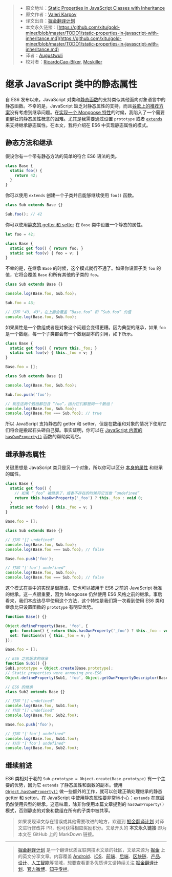 > * 原文地址：[Static Properties in JavaScript Classes with Inheritance](http://thecodebarbarian.com/static-properties-in-javascript-with-inheritance.html)
> * 原文作者：[Valeri Karpov](http://www.twitter.com/code_barbarian)
> * 译文出自：[掘金翻译计划](https://github.com/xitu/gold-miner)
> * 本文永久链接：[https://github.com/xitu/gold-miner/blob/master/TODO1/static-properties-in-javascript-with-inheritance.md](https://github.com/xitu/gold-miner/blob/master/TODO1/static-properties-in-javascript-with-inheritance.md)
> * 译者：[Augustwuli](https://github.com/Augustwuli)
> * 校对者：[RicardoCao-Biker](https://github.com/RicardoCao-Biker), [Mcskiller](https://github.com/Mcskiller)

# 继承 JavaScript 类中的静态属性

自 ES6 发布以来，JavaScript 对类和[静态函数](https://developer.mozilla.org/en-US/docs/Web/JavaScript/Reference/Classes/static)的支持类似其他面向对象语言中的静态函数。不幸的是，JavaScript 缺乏对静态属性的支持，而且[谷歌上的推荐方案](https://esdiscuss.org/topic/define-static-properties-and-prototype-properties-with-the-class-syntax)没有考虑到继承问题。在[实现一个 Mongoose 特性](https://github.com/Automattic/mongoose/issues/6912)的时候，我陷入了一个需要更健壮的静态属性概念的困难。尤其是我需要通过设置 `prototype` 或者 [`extends`](https://medium.com/beginners-guide-to-mobile-web-development/super-and-extends-in-javascript-es6-understanding-the-tough-parts-6120372d3420) 来支持继承静态属性。在本文，我将介绍在 ES6 中实现静态属性的模式。

## 静态方法和继承

假设你有一个带有静态方法的简单的符合 ES6 语法的类。

```javascript
class Base {
  static foo() {
    return 42;
  }
}
```

你可以使用 `extends` 创建一个子类并且能够继续使用 `foo()` 函数。

```javascript
class Sub extends Base {}

Sub.foo(); // 42
```

你可以使用[静态的 getter 和 setter](https://stackoverflow.com/questions/41426658/es6-how-to-access-a-static-getter-from-an-instance) 在 `Base` 类中设置一个静态的属性。

```javascript
let foo = 42;

class Base {
  static get foo() { return foo; }
  static set foo(v) { foo = v; }
}
```

不幸的是，在继承 `Base` 的时候，这个模式就行不通了。如果你设置子类 `foo` 的值，它将会覆盖 `Base` 和所有其他的子类的 `foo`。

```javascript
class Sub extends Base {}

console.log(Base.foo, Sub.foo);

Sub.foo = 43;

// 打印 "43, 43"。在上面会覆盖 “Base.foo” 和 “Sub.foo” 的值
console.log(Base.foo, Sub.foo);
```

如果属性是一个数组或者是对象这个问题会变得更糟。因为典型的继承，如果 `foo` 是一个数组，每一个子类都会有一个数组副本的引用，如下所示。

```javascript
class Base {
  static get foo() { return this._foo; }
  static set foo(v) { this._foo = v; }
}

Base.foo = [];

class Sub extends Base {}

console.log(Base.foo, Sub.foo);

Sub.foo.push('foo');

// 现在这两个数组都包含 “foo”，因为它们都是同一个数组！
console.log(Base.foo, Sub.foo);
console.log(Base.foo === Sub.foo); // true
```

所以 JavaScript 支持静态的 getter 和 setter，但是在数组和对象的情况下使用它们将会是搬起石头砸自己脚。事实证明，你可以在 [JavaScript 内置的 `hasOwnProperty()`](https://developer.mozilla.org/en-US/docs/Web/JavaScript/Reference/Global_Objects/Object/hasOwnProperty) 函数的帮助实现它。

## 继承静态属性

关键思想是 JavaScript 类只是另一个对象，所以你可以区分 [本身的属性](https://developer.mozilla.org/en-US/docs/Web/JavaScript/Reference/Global_Objects/Object/getOwnPropertyNames) 和继承的属性。

```javascript
class Base {
  static get foo() {
    // 如果 “_foo” 被继承了，或者不存在的时候将它当做 “undefined”
    return this.hasOwnProperty('_foo') ? this._foo : void 0;
  }
  static set foo(v) { this._foo = v; }
}

Base.foo = [];

class Sub extends Base {}

// 打印 "[] undefined"
console.log(Base.foo, Sub.foo);
console.log(Base.foo === Sub.foo); // false

Base.foo.push('foo');

// 打印 "['foo'] undefined"
console.log(Base.foo, Sub.foo);
console.log(Base.foo === Sub.foo); // false
```

这个模式在类中的实现是很简洁，它也可以被用于 ES6 之前的 JavaScript 标准的继承。这一点很重要，因为 Mongoose 仍然使用 ES6 风格之前的继承。事后看来，我们本应该尽早使用这个方法，这个特性是我们第一次看到使用 ES6 类和继承比只设置函数的 `prototype` 有明显优势。

```javascript
function Base() {}

Object.defineProperty(Base, 'foo', {
  get: function() { return this.hasOwnProperty('_foo') ? this._foo : void 0; },
  set: function(v) { this._foo = v; }
});

Base.foo = [];

// ES6 之前版本的继承
function Sub1() {}
Sub1.prototype = Object.create(Base.prototype);
// Static properties were annoying pre-ES6
Object.defineProperty(Sub1, 'foo', Object.getOwnPropertyDescriptor(Base, 'foo'));

// ES6 的继承
class Sub2 extends Base {}

// 打印 "[] undefined"
console.log(Base.foo, Sub1.foo);
// 打印 "[] undefined"
console.log(Base.foo, Sub2.foo);

Base.foo.push('foo');

// 打印 "['foo'] undefined"
console.log(Base.foo, Sub1.foo);
// 打印 "['foo'] undefined"
console.log(Base.foo, Sub2.foo);
```

## 继续前进

ES6 类相对于老的 `Sub.prototype = Object.create(Base.prototype)` 有一个主要的优势，因为它 `extends` 了静态属性和函数的副本。使用 [`Object.hasOwnProperty()`](https://developer.mozilla.org/en-US/docs/Web/JavaScript/Reference/Global_Objects/Object/hasOwnProperty) 做一些额外的工作，就可以创建正确处理继承的静态 getter 和 setter。在 JavaScript 中使用静态属性要非常地小心：`extends` 在底层仍然使用典型的继承。这意味着，除非你使用本篇文章提到的 `hasOwnProperty()` 模式，否则静态的对象和数组在所有的子类中被共享。

> 如果发现译文存在错误或其他需要改进的地方，欢迎到 [掘金翻译计划](https://github.com/xitu/gold-miner) 对译文进行修改并 PR，也可获得相应奖励积分。文章开头的 **本文永久链接** 即为本文在 GitHub 上的 MarkDown 链接。


---

> [掘金翻译计划](https://github.com/xitu/gold-miner) 是一个翻译优质互联网技术文章的社区，文章来源为 [掘金](https://juejin.im) 上的英文分享文章。内容覆盖 [Android](https://github.com/xitu/gold-miner#android)、[iOS](https://github.com/xitu/gold-miner#ios)、[前端](https://github.com/xitu/gold-miner#前端)、[后端](https://github.com/xitu/gold-miner#后端)、[区块链](https://github.com/xitu/gold-miner#区块链)、[产品](https://github.com/xitu/gold-miner#产品)、[设计](https://github.com/xitu/gold-miner#设计)、[人工智能](https://github.com/xitu/gold-miner#人工智能)等领域，想要查看更多优质译文请持续关注 [掘金翻译计划](https://github.com/xitu/gold-miner)、[官方微博](http://weibo.com/juejinfanyi)、[知乎专栏](https://zhuanlan.zhihu.com/juejinfanyi)。

